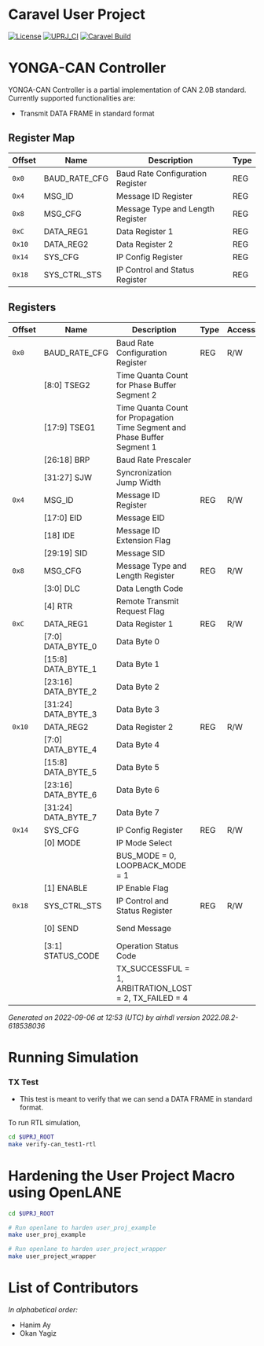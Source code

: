# Caravel User Project

[![License](https://img.shields.io/badge/License-Apache%202.0-blue.svg)](https://opensource.org/licenses/Apache-2.0) [![UPRJ_CI](https://github.com/efabless/caravel_project_example/actions/workflows/user_project_ci.yml/badge.svg)](https://github.com/efabless/caravel_project_example/actions/workflows/user_project_ci.yml) [![Caravel Build](https://github.com/efabless/caravel_project_example/actions/workflows/caravel_build.yml/badge.svg)](https://github.com/efabless/caravel_project_example/actions/workflows/caravel_build.yml)

# YONGA-CAN Controller

YONGA-CAN Controller is a partial implementation of CAN 2.0B standard. Currently supported functionalities are:

- Transmit DATA FRAME in standard format

## Register Map

| Offset | Name | Description | Type |
| --- | --- | --- | --- |
| `0x0` | BAUD_RATE_CFG | Baud Rate Configuration Register | REG |
| `0x4` | MSG_ID | Message ID Register | REG |
| `0x8` | MSG_CFG | Message Type and Length Register | REG |
| `0xC` | DATA_REG1 | Data Register 1 | REG |
| `0x10` | DATA_REG2 | Data Register 2 | REG |
| `0x14` | SYS_CFG | IP Config Register | REG |
| `0x18` | SYS_CTRL_STS | IP Control and Status Register | REG |

## Registers

| Offset | Name | Description | Type | Access | Attributes | Reset | 
| ---    | --- | --- | --- | --- | --- | --- |
| `0x0` | BAUD_RATE_CFG |Baud Rate Configuration Register | REG | R/W |  | `0x0` |
|        |  [8:0] TSEG2 | Time Quanta Count for Phase Buffer Segment 2 |  |  |  | `0x0` |
|        |  [17:9] TSEG1 | Time Quanta Count for Propagation Time Segment and Phase Buffer Segment 1 |  |  |  | `0x0` |
|        |  [26:18] BRP | Baud Rate Prescaler |  |  |  | `0x0` |
|        |  [31:27] SJW | Syncronization Jump Width |  |  |  | `0x0` |
| `0x4` | MSG_ID |Message ID Register | REG | R/W |  | `0x0` |
|        |  [17:0] EID | Message EID |  |  |  | `0x0` |
|        |  [18] IDE | Message ID Extension Flag |  |  |  | `0x0` |
|        |  [29:19] SID | Message SID |  |  |  | `0x0` |
| `0x8` | MSG_CFG |Message Type and Length Register | REG | R/W |  | `0x0` |
|        |  [3:0] DLC | Data Length Code |  |  |  | `0x0` |
|        |  [4] RTR | Remote Transmit Request Flag |  |  |  | `0x0` |
| `0xC` | DATA_REG1 |Data Register 1 | REG | R/W |  | `0x0` |
|        |  [7:0] DATA_BYTE_0 | Data Byte 0 |  |  |  | `0x0` |
|        |  [15:8] DATA_BYTE_1 | Data Byte 1 |  |  |  | `0x0` |
|        |  [23:16] DATA_BYTE_2 | Data Byte 2 |  |  |  | `0x0` |
|        |  [31:24] DATA_BYTE_3 | Data Byte 3 |  |  |  | `0x0` |
| `0x10` | DATA_REG2 |Data Register 2 | REG | R/W |  | `0x0` |
|        |  [7:0] DATA_BYTE_4 | Data Byte 4 |  |  |  | `0x0` |
|        |  [15:8] DATA_BYTE_5 | Data Byte 5 |  |  |  | `0x0` |
|        |  [23:16] DATA_BYTE_6 | Data Byte 6 |  |  |  | `0x0` |
|        |  [31:24] DATA_BYTE_7 | Data Byte 7 |  |  |  | `0x0` |
| `0x14` | SYS_CFG |IP Config Register | REG | R/W |  | `0x0` |
|        |  [0] MODE | IP Mode Select |  |  |  | `0x0` |
|        |  | BUS_MODE = 0, LOOPBACK_MODE = 1 |  |  |  |  |
|        |  [1] ENABLE | IP Enable Flag |  |  |  | `0x0` |
| `0x18` | SYS_CTRL_STS |IP Control and Status Register | REG | R/W |  | `0x0` |
|        |  [0] SEND | Send Message |  |  | self-clearing | `0x0` |
|        |  [3:1] STATUS_CODE | Operation Status Code |  |  |  | `0x0` |
|        |  | TX_SUCCESSFUL = 1, ARBITRATION_LOST = 2, TX_FAILED = 4 |  |  |  |  |

_Generated on 2022-09-06 at 12:53 (UTC) by airhdl version 2022.08.2-618538036_

Running Simulation
========

### TX Test

* This test is meant to verify that we can send a DATA FRAME in standard format.

To run RTL simulation, 

```bash
cd $UPRJ_ROOT
make verify-can_test1-rtl
```

Hardening the User Project Macro using OpenLANE
========

```bash
cd $UPRJ_ROOT

# Run openlane to harden user_proj_example
make user_proj_example

# Run openlane to harden user_project_wrapper
make user_project_wrapper
```

List of Contributors
=================================

*In alphabetical order:*

- Hanim Ay
- Okan Yagiz
